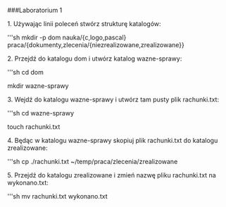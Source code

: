 ###Laboratorium 1

1\. Używając linii poleceń stwórz strukturę katalogów:

'''sh
mkdir -p dom nauka/{c,logo,pascal} praca/{dokumenty,zlecenia/{niezrealizowane,zrealizowane}}


2\. Przejdź do katalogu dom i utwórz katalog wazne-sprawy:

'''sh
cd dom

mkdir wazne-sprawy


3\. Wejdź do katalogu wazne-sprawy i utwórz tam pusty plik rachunki.txt:

'''sh
cd wazne-sprawy

touch rachunki.txt


4\. Będąc w katalogu wazne-sprawy skopiuj plik rachunki.txt do katalogu zrealizowane:

'''sh
cp ./rachunki.txt ~/temp/praca/zlecenia/zrealizowane


5\. Przejdź do katalogu zrealizowane i zmień nazwę pliku rachunki.txt na wykonano.txt:

'''sh
mv rachunki.txt wykonano.txt
